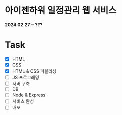 # 아이젠하워 일정관리 웹 서비스

**2024.02.27 ~ ???**

# Task
- [x] HTML
- [x] CSS
- [x] HTML & CSS 퍼블리싱
- [ ] JS 프로그래밍
- [ ] 서버 구축
- [ ] DB
- [ ] Node & Express
- [ ] 서비스 완성
- [ ] 배포
